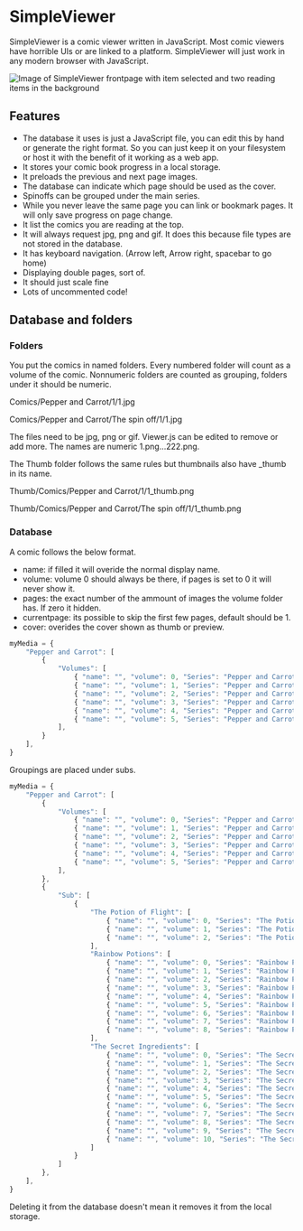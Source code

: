 # SimpleViewer

SimpleViewer is a comic viewer written in JavaScript. Most comic viewers have horrible UIs or are linked to a platform. SimpleViewer will just work in any modern browser with JavaScript.

![Image of SimpleViewer frontpage with item selected and two reading items in the background](https://i.imgur.com/4BtfdVL.png)

## Features
- The database it uses is just a JavaScript file, you can edit this by hand or generate the right format. So you can just keep it on your filesystem or host it with the benefit of it working as a web app.
- It stores your comic book progress in a local storage.
- It preloads the previous and next page images.
- The database can indicate which page should be used as the cover.
- Spinoffs can be grouped under the main series.
- While you never leave the same page you can link or bookmark pages. It will only save progress on page change.
- It list the comics you are reading at the top.
- It will always request jpg, png and gif. It does this because file types are not stored in the database.
- It has keyboard navigation. (Arrow left, Arrow right, spacebar to go home)
- Displaying double pages, sort of.
- It should just scale fine
- Lots of uncommented code!

## Database and folders

### Folders
You put the comics in named folders. Every numbered folder will count as a volume of the comic. Nonnumeric folders are counted as grouping, folders under it should be numeric.


Comics/Pepper and Carrot/1/1.jpg

Comics/Pepper and Carrot/The spin off/1/1.jpg

The files need to be jpg, png or gif. Viewer.js can be edited to remove or add more. The names are numeric 1.png...222.png.

The Thumb folder follows the same rules but thumbnails also have _thumb in its name.


Thumb/Comics/Pepper and Carrot/1/1_thumb.png

Thumb/Comics/Pepper and Carrot/The spin off/1/1_thumb.png


### Database

A comic follows the below format.

- name: if filled it will overide the normal display name.
- volume: volume 0 should always be there, if pages is set to 0 it will never show it.
- pages: the exact number of the ammount of images the volume folder has. If zero it hidden.
- currentpage: its possible to skip the first few pages, default should be 1.
- cover: overides the cover shown as thumb or preview.

```javascript
myMedia = {
	"Pepper and Carrot": [
		{
			"Volumes": [
				{ "name": "", "volume": 0, "Series": "Pepper and Carrot", "pages": 0, "currentpage": 1, "cover": 0 },
				{ "name": "", "volume": 1, "Series": "Pepper and Carrot", "pages": 10, "currentpage": 1, "cover": 0 },
				{ "name": "", "volume": 2, "Series": "Pepper and Carrot", "pages": 20, "currentpage": 1, "cover": 0 },
				{ "name": "", "volume": 3, "Series": "Pepper and Carrot", "pages": 30, "currentpage": 1, "cover": 0 },
				{ "name": "", "volume": 4, "Series": "Pepper and Carrot", "pages": 40, "currentpage": 1, "cover": 0 },
				{ "name": "", "volume": 5, "Series": "Pepper and Carrot", "pages": 50, "currentpage": 1, "cover": 0 }
			],
		}
    ],
}
```
Groupings are placed under subs.
```javascript
myMedia = {
	"Pepper and Carrot": [
		{
			"Volumes": [
				{ "name": "", "volume": 0, "Series": "Pepper and Carrot", "pages": 0, "currentpage": 1, "cover": 0 },
				{ "name": "", "volume": 1, "Series": "Pepper and Carrot", "pages": 10, "currentpage": 1, "cover": 0 },
				{ "name": "", "volume": 2, "Series": "Pepper and Carrot", "pages": 20, "currentpage": 1, "cover": 0 },
				{ "name": "", "volume": 3, "Series": "Pepper and Carrot", "pages": 30, "currentpage": 1, "cover": 0 },
				{ "name": "", "volume": 4, "Series": "Pepper and Carrot", "pages": 40, "currentpage": 1, "cover": 0 },
				{ "name": "", "volume": 5, "Series": "Pepper and Carrot", "pages": 50, "currentpage": 1, "cover": 0 }
			],
        },
        {
			"Sub": [
				{
					"The Potion of Flight": [
						{ "name": "", "volume": 0, "Series": "The Potion of Flight", "pages": 0, "currentpage": 1, "cover": 0 },
						{ "name": "", "volume": 1, "Series": "The Potion of Flight", "pages": 10, "currentpage": 1, "cover": 0 },
						{ "name": "", "volume": 2, "Series": "The Potion of Flight", "pages": 20, "currentpage": 1, "cover": 0 }
					],
					"Rainbow Potions": [
						{ "name": "", "volume": 0, "Series": "Rainbow Potions", "pages": 0, "currentpage": 1, "cover": 0 },
						{ "name": "", "volume": 1, "Series": "Rainbow Potions", "pages": 10, "currentpage": 1, "cover": 0 },
						{ "name": "", "volume": 2, "Series": "Rainbow Potions", "pages": 20, "currentpage": 1, "cover": 0 },
						{ "name": "", "volume": 3, "Series": "Rainbow Potions", "pages": 30, "currentpage": 1, "cover": 0 },
						{ "name": "", "volume": 4, "Series": "Rainbow Potions", "pages": 40, "currentpage": 1, "cover": 0 },
						{ "name": "", "volume": 5, "Series": "Rainbow Potions", "pages": 50, "currentpage": 1, "cover": 0 },
						{ "name": "", "volume": 6, "Series": "Rainbow Potions", "pages": 60, "currentpage": 1, "cover": 0 },
						{ "name": "", "volume": 7, "Series": "Rainbow Potions", "pages": 70, "currentpage": 1, "cover": 0 },
						{ "name": "", "volume": 8, "Series": "Rainbow Potions", "pages": 80, "currentpage": 1, "cover": 0 }
					],
					"The Secret Ingredients": [
						{ "name": "", "volume": 0, "Series": "The Secret Ingredients", "pages": 0, "currentpage": 1, "cover": 0 },
						{ "name": "", "volume": 1, "Series": "The Secret Ingredients", "pages": 10, "currentpage": 1, "cover": 0 },
						{ "name": "", "volume": 2, "Series": "The Secret Ingredients", "pages": 20, "currentpage": 1, "cover": 0 },
						{ "name": "", "volume": 3, "Series": "The Secret Ingredients", "pages": 30, "currentpage": 1, "cover": 0 },
						{ "name": "", "volume": 4, "Series": "The Secret Ingredients", "pages": 40, "currentpage": 1, "cover": 0 },
						{ "name": "", "volume": 5, "Series": "The Secret Ingredients", "pages": 50, "currentpage": 1, "cover": 0 },
						{ "name": "", "volume": 6, "Series": "The Secret Ingredients", "pages": 60, "currentpage": 1, "cover": 0 },
						{ "name": "", "volume": 7, "Series": "The Secret Ingredients", "pages": 70, "currentpage": 1, "cover": 0 },
						{ "name": "", "volume": 8, "Series": "The Secret Ingredients", "pages": 80, "currentpage": 1, "cover": 0 },
						{ "name": "", "volume": 9, "Series": "The Secret Ingredients", "pages": 90, "currentpage": 1, "cover": 0 },
						{ "name": "", "volume": 10, "Series": "The Secret Ingredients", "pages": 10, "currentpage": 1, "cover": 0 }
					]
				}
			]
		},
    ],
}
```

Deleting it from the database doesn't mean it removes it from the local storage.
